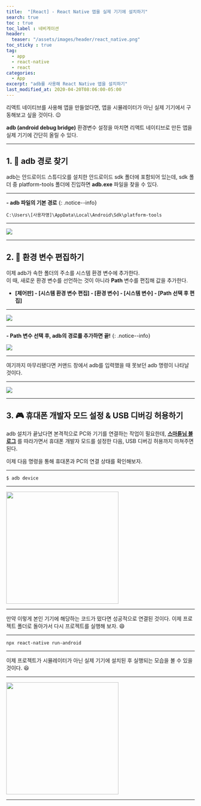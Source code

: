 ```yaml
---
title:  "[React] - React Native 앱을 실제 기기에 설치하기"
search: true
toc : true
toc_label : 네비게이션
header:
  teaser: "/assets/images/header/react_native.png"
toc_sticky : true
tag:
  - app
  - react-native
  - react
categories:
  - App
excerpt: "adb를 사용해 React Native 앱을 설치하기"
last_modified_at: 2020-04-20T08:06:00-05:00
---
```


리액트 네이티브를 사용해 앱을 만들었다면, 앱을 시뮬레이터가 아닌 실제 기기에서 구동해보고 싶을 것이다. 😉  

**adb (android debug bridge)** 환경변수 설정을 마치면 리액트 네이티브로 만든 앱을 실제 기기에 간단히 올릴 수 있다.   

---

## 1. 🧭 adb 경로 찾기

adb는 안드로이드 스튜디오를 설치한 안드로이드 sdk 폴더에 포함되어 있는데, sdk 폴더 중 platform-tools 폴더에 진입하면 **adb.exe** 파일을 찾을 수 있다.

---

**- adb 파일의 기본 경로**
{: .notice--info}

```
C:\Users\[사용자명]\AppData\Local\Android\Sdk\platform-tools
```

---

<img src = "/assets/images/2020-04-20-adb를-사용해-앱-설치하기/adb.PNG"/>

---

## 2. 🎵 환경 변수 편집하기   

이제 adb가 속한 폴더의 주소를 시스템 환경 변수에 추가한다.   
이 때, 새로운 환경 변수를 선언하는 것이 아니라 **Path** 변수를 편집해 값을 추가한다.

* **[제어판] - [시스템 환경 변수 편집] - [환경 변수] - [시스템 변수] - [Path 선택 후 편집]**

---

<img src = "/assets/images/2020-04-20-adb를-사용해-앱-설치하기/Path0.PNG"/>

---

**- Path 변수 선택 후, adb의 경로를 추가하면 끝!**
{: .notice--info}

<img src = "/assets/images/2020-04-20-adb를-사용해-앱-설치하기/Path.PNG"/>

---

여기까지 마무리됐다면 커맨드 창에서 adb를 입력했을 때 못보던 adb 명령이 나타날 것이다.   

---

<img src = "/assets/images/2020-04-20-adb를-사용해-앱-설치하기/cmd.PNG"/>

---

## 3. 🎮 휴대폰 개발자 모드 설정 & USB 디버깅 허용하기

adb 설치가 끝났다면 본격적으로 PC와 기기를 연결하는 작업이 필요한데, [**스마튠님 블로그**](https://m.blog.naver.com/dsmobile3550/221299587135) 를 따라가면서 휴대폰 개발자 모드를 설정한 다음, USB 디버깅 허용까지 마쳐주면 된다.

이제 다음 명령을 통해 휴대폰과 PC의 연결 상태를 확인해보자.

---

```
$ adb device
```

---

<img src = "/assets/images/2020-04-20-adb를-사용해-앱-설치하기/device.PNG" width = "300"/>

---

만약 이렇게 본인 기기에 해당하는 코드가 떴다면 성공적으로 연결된 것이다.
이제 프로젝트 폴더로 돌아가서 다시 프로젝트를 실행해 보자. 😄

---

```
npx react-native run-android
```

---

이제 프로젝트가 시뮬레이터가 아닌 실제 기기에 설치된 후 실행되는 모습을 볼 수 있을 것이다. 😆

---

<img src = "/assets/images/2020-04-20-adb를-사용해-앱-설치하기/success.jpg" width = "300">

---
